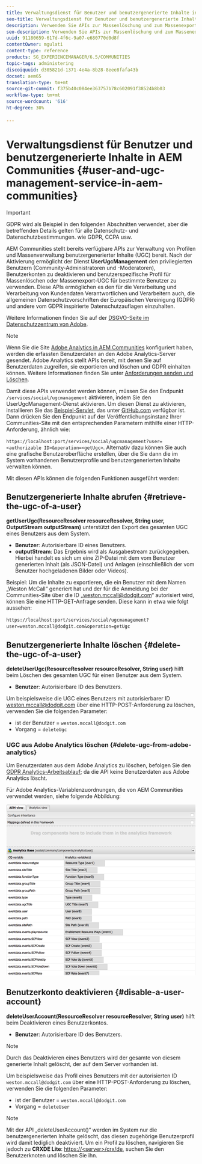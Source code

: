 ```yaml
---
title: Verwaltungsdienst für Benutzer und benutzergenerierte Inhalte in AEM Communities
seo-title: Verwaltungsdienst für Benutzer und benutzergenerierte Inhalte in AEM Communities
description: Verwenden Sie APIs zur Massenlöschung und zum Massenexport von benutzergenerierten Inhalten sowie zum Deaktivieren von Benutzerkonten.
seo-description: Verwenden Sie APIs zur Massenlöschung und zum Massenexport von benutzergenerierten Inhalten sowie zum Deaktivieren von Benutzerkonten.
uuid: 91180659-617d-4f6c-9a07-e680770d0d8f
contentOwner: mgulati
content-type: reference
products: SG_EXPERIENCEMANAGER/6.5/COMMUNITIES
topic-tags: administering
discoiquuid: d305821d-1371-4e4a-8b28-8eee8fafa43b
docset: aem65
translation-type: tm+mt
source-git-commit: f375b40c084ee363757b78c602091f38524b8b03
workflow-type: tm+mt
source-wordcount: '616'
ht-degree: 30%

---
```



# Verwaltungsdienst für Benutzer und benutzergenerierte Inhalte in AEM Communities {#user-and-ugc-management-service-in-aem-communities}

>[!IMPORTANT]
>
>GDPR wird als Beispiel in den folgenden Abschnitten verwendet, aber die betreffenden Details gelten für alle Datenschutz- und Datenschutzbestimmungen. wie GDPR, CCPA usw.

AEM Communities stellt bereits verfügbare APIs zur Verwaltung von Profilen und Massenverwaltung benutzergenerierter Inhalte (UGC) bereit. Nach der Aktivierung ermöglicht der Dienst **UserUgcManagement** den privilegierten Benutzern (Community-Administratoren und -Moderatoren), Benutzerkonten zu deaktivieren und benutzerspezifische Profil für Massenlöschen oder Massenexport-UGC für bestimmte Benutzer zu verwenden. Diese APIs ermöglichen es den für die Verarbeitung und Verarbeitung von Kundendaten Verantwortlichen und Verarbeitern auch, die allgemeinen Datenschutzvorschriften der Europäischen Vereinigung (GDPR) und andere vom GDPR inspirierte Datenschutzauflagen einzuhalten.

Weitere Informationen finden Sie auf der [DSGVO-Seite im Datenschutzzentrum von Adobe](https://www.adobe.com/de/privacy/general-data-protection-regulation.html).

>[!NOTE]
>
>Wenn Sie die Site [Adobe Analytics in AEM Communities](/help/communities/analytics.md) konfiguriert haben, werden die erfassten Benutzerdaten an den Adobe Analytics-Server gesendet. Adobe Analytics stellt APIs bereit, mit denen Sie auf Benutzerdaten zugreifen, sie exportieren und löschen und GDPR einhalten können. Weitere Informationen finden Sie unter [Anforderungen senden und Löschen](https://docs.adobe.com/content/help/en/analytics/admin/data-governance/gdpr-submit-access-delete.html).

Damit diese APIs verwendet werden können, müssen Sie den Endpunkt `/services/social/ugcmanagement` aktivieren, indem Sie den UserUgcManagement-Dienst aktivieren. Um diesen Dienst zu aktivieren, installieren Sie das [Beispiel-Servlet](https://github.com/Adobe-Marketing-Cloud/aem-communities-ugc-migration/tree/main/bundles/communities-ugc-management-servlet), das unter [GitHub.com](https://github.com/Adobe-Marketing-Cloud/aem-communities-ugc-migration/tree/main/bundles/communities-ugc-management-servlet) verfügbar ist. Dann drücken Sie den Endpunkt auf der Veröffentlichungsinstanz Ihrer Communities-Site mit den entsprechenden Parametern mithilfe einer HTTP-Anforderung, ähnlich wie:

`https://localhost:port/services/social/ugcmanagement?user=<authorizable ID>&operation=<getUgc>`. Alternativ dazu können Sie auch eine grafische Benutzeroberfläche erstellen, über die Sie dann die im System vorhandenen Benutzerprofile und benutzergenerierten Inhalte verwalten können.

Mit diesen APIs können die folgenden Funktionen ausgeführt werden:

## Benutzergenerierte Inhalte abrufen  {#retrieve-the-ugc-of-a-user}

**getUserUgc(ResourceResolver resourceResolver, String user, OutputStream outputStream)** unterstützt den Export des gesamten UGC eines Benutzers aus dem System.

* **Benutzer**: Autorisierbare ID eines Benutzers.
* **outputStream**: Das Ergebnis wird als Ausgabestream zurückgegeben. Hierbei handelt es sich um eine ZIP-Datei mit dem vom Benutzer generierten Inhalt (als JSON-Datei) und Anlagen (einschließlich der vom Benutzer hochgeladenen Bilder oder Videos).

Beispiel: Um die Inhalte zu exportieren, die ein Benutzer mit dem Namen „Weston McCall“ generiert hat und der für die Anmeldung bei der Communities-Site über die ID „weston.mccall@dodgit.com“ autorisiert wird, können Sie eine HTTP-GET-Anfrage senden. Diese kann in etwa wie folgt aussehen:

`https://localhost:port/services/social/ugcmanagement?user=weston.mccall@dodgit.com&operation=getUgc`

## Benutzergenerierte Inhalte löschen {#delete-the-ugc-of-a-user}

**deleteUserUgc(ResourceResolver resourceResolver, String user)** hilft beim Löschen des gesamten UGC für einen Benutzer aus dem System.

* **Benutzer**: Autorisierbare ID des Benutzers.

Um beispielsweise die UGC eines Benutzers mit autorisierbarer ID weston.mccall@dodgit.com über eine HTTP-POST-Anforderung zu löschen, verwenden Sie die folgenden Parameter:

* ist der Benutzer = `weston.mccall@dodgit.com`
* Vorgang = `deleteUgc`

### UGC aus Adobe Analytics löschen {#delete-ugc-from-adobe-analytics}

Um Benutzerdaten aus dem Adobe Analytics zu löschen, befolgen Sie den [GDPR Analytics-Arbeitsablauf](https://docs.adobe.com/content/help/en/analytics/admin/data-governance/an-gdpr-workflow.html); da die API keine Benutzerdaten aus Adobe Analytics löscht.

Für Adobe Analytics-Variablenzuordnungen, die von AEM Communities verwendet werden, siehe folgende Abbildung:

![Variablenzuordnung AEM Communities für Adobe Analytics](assets/analytics-communities-mapping.png)

## Benutzerkonto deaktivieren {#disable-a-user-account}

**deleteUserAccount(ResourceResolver resourceResolver, String user)** hilft beim Deaktivieren eines Benutzerkontos.

* **Benutzer**: Autorisierbare ID des Benutzers.

>[!NOTE]
>
>Durch das Deaktivieren eines Benutzers wird der gesamte von diesem generierte Inhalt gelöscht, der auf dem Server vorhanden ist.

Um beispielsweise das Profil eines Benutzers mit der autorisierten ID `weston.mccall@dodgit.com` über eine HTTP-POST-Anforderung zu löschen, verwenden Sie die folgenden Parameter:

* ist der Benutzer = `weston.mccall@dodgit.com`
* Vorgang = `deleteUser`

>[!NOTE]
>
>Mit der API „deleteUserAccount()“ werden im System nur die benutzergenerierten Inhalte gelöscht, das diesen zugehörige Benutzerprofil wird damit lediglich deaktiviert. Um ein Profil zu löschen, navigieren Sie jedoch zu **CRXDE Lite**: [https://&lt;server>/crx/de](https://localhost:4502/crx/de), suchen Sie den Benutzerknoten und löschen Sie ihn.
